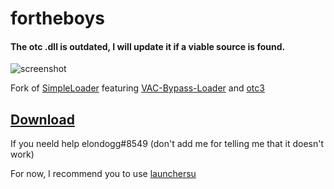 # fortheboys
#### The otc .dll is outdated, I will update it if a viable source is found. 

![screenshot](https://user-images.githubusercontent.com/51123580/120172699-9b3ba580-c203-11eb-8584-368a38619864.png)

Fork of [SimpleLoader](https://github.com/WilsonPublic/SimpleLoader) featuring [VAC-Bypass-Loader](https://github.com/danielkrupinski/VAC-Bypass-Loader) and [otc3](https://mega.nz/file/Dh4AzRpZ#oNqjp2limi3n3nKbPONmN9I2R_DzIieJ6K_XWRgmWvk)

## [Download](https://github.com/doonayy/fortheboys/releases)

If you neeld help elondogg#8549 (don't add me for telling me that it doesn't work)

For now, I recommend you to use [launchersu](https://discord.gg/GMzURbGS3D)

